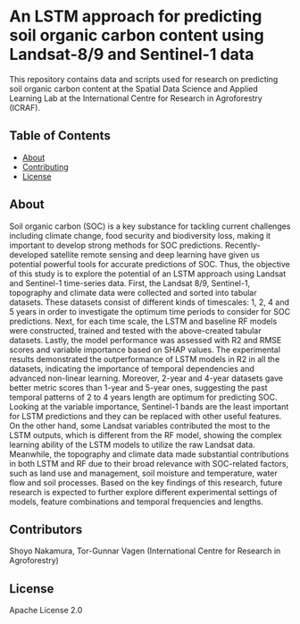# An LSTM approach for predicting soil organic carbon content using Landsat-8/9 and Sentinel-1 data

This repository contains data and scripts used for research on predicting soil organic carbon content at the Spatial Data Science and Applied Learning Lab at the International Centre for Research in Agroforestry (ICRAF).

## Table of Contents

- [About](#about)
- [Contributing](#contributing)
- [License](#license)

## About

Soil organic carbon (SOC) is a key substance for tackling current challenges including climate change, food security and biodiversity loss, making it important to develop strong methods for SOC predictions. Recently-developed satellite remote sensing and deep learning have given us potential powerful tools for accurate predictions of SOC. Thus, the objective of this study is to explore the potential of an LSTM approach using Landsat and Sentinel-1 time-series data. First, the Landsat 8/9, Sentinel-1, topography and climate data were collected and sorted into tabular datasets. These datasets consist of different kinds of timescales: 1, 2, 4 and 5 years in order to investigate the optimum time periods to consider for SOC predictions. Next, for each time scale, the LSTM and baseline RF models were constructed, trained and tested with the above-created tabular datasets. Lastly, the model performance was assessed with R2 and RMSE scores and variable importance based on SHAP values. The experimental results demonstrated the outperformance of LSTM models in R2 in all the datasets, indicating the importance of temporal dependencies and advanced non-linear learning. Moreover, 2-year and 4-year datasets gave better metric scores than 1-year and 5-year ones, suggesting the past temporal patterns of 2 to 4 years length are optimum for predicting SOC. Looking at the variable importance, Sentinel-1 bands are the least important for LSTM predictions and they can be replaced with other useful features. On the other hand, some Landsat variables contributed the most to the LSTM outputs, which is different from the RF model, showing the complex learning ability of the LSTM models to utilize the raw Landsat data. Meanwhile, the topography and climate data made substantial contributions in both LSTM and RF due to their broad relevance with SOC-related factors, such as land use and management, soil moisture and temperature, water flow and soil processes. Based on the key findings of this research, future research is expected to further explore different experimental settings of models, feature combinations and temporal frequencies and lengths.

## Contributors

Shoyo Nakamura, Tor-Gunnar Vagen (International Centre for Research in Agroforestry)

## License

Apache License 2.0
